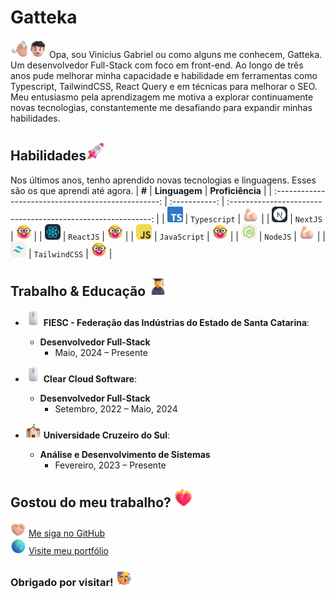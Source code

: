 # Gatteka 

 <img src="assets/images/Waving Hand Medium-Light Skin Tone.png" width="29px"><img src="assets/images/Boy Light Skin Tone.png" width="29px"> Opa, sou Vinicius Gabriel ou como alguns me conhecem, Gatteka. Um desenvolvedor Full-Stack com foco em front-end. Ao longo de três anos pude melhorar minha capacidade e habilidade em ferramentas como Typescript, TailwindCSS, React Query e em técnicas para melhorar o SEO. Meu entusiasmo pela aprendizagem me motiva a explorar continuamente novas tecnologias, constantemente me desafiando para expandir minhas habilidades.



## Habilidades<img src="assets/images/Rocket.png" alt="Rocket" width="30" height="30" />

Nos últimos anos, tenho aprendido novas tecnologias e linguagens. Esses são os que aprendi até agora.
|                        **#**                        | **Linguagem** |                       **Proficiência**                       |
| :-------------------------------------------------: | :-----------: | :----------------------------------------------------------: |
| <img src="assets/icons/Typescript.svg" width="25">  | `Typescript`  | <img src="assets/images/Flexed Biceps Light Skin Tone.png" width="25"> |
|   <img src="assets/icons/NextJS.svg" width="25">    |   `NextJS`    |      <img src="assets/images/Nerd Face.png" width="25">      |
|    <img src="assets/icons/React.svg" width="25">    |   `ReactJS`   |      <img src="assets/images/Nerd Face.png" width="25">      |
| <img src="assets/icons/JavaScript.svg" width="25">  | `JavaScript`  |      <img src="assets/images/Nerd Face.png" width="25">      |
|   <img src="assets/icons/NodeJS.svg" width="25">    |   `NodeJS`    | <img src="assets/images/Flexed Biceps Light Skin Tone.png" width="25"> |
| <img src="assets/icons/TailwindCSS.svg" width="25"> | `TailwindCSS` |      <img src="assets/images/Nerd Face.png" width="25">      |



## Trabalho & Educação <img src="assets/images/Student.png" width="30">

- <img src="assets/images/Computer Mouse.png" width="25"> **FIESC - Federação das Indústrias do Estado de Santa Catarina**:
  - **Desenvolvedor Full-Stack**
    - Maio, 2024 – Presente
  
- <img src="assets/images/Computer Mouse.png" width="25"> **Clear Cloud Software**:
  - **Desenvolvedor Full-Stack**
    - Setembro, 2022 – Maio, 2024
  
- <img src="assets/images/School.png" width="25"> **Universidade Cruzeiro do Sul**:
  - **Análise e Desenvolvimento de Sistemas**
    - Fevereiro, 2023 – Presente
  



## Gostou do meu trabalho? <img src="assets/images/Heart on Fire.png" width="30">

<img src="assets/images/Folded Hands Light Skin Tone.png" width="25"/>&nbsp;[Me siga no GitHub](https://github.com/Gattekaa)<br/>
<img src="assets/images/Globe Showing Americas.png" width="25"/>&nbsp;[Visite meu portfólio](https://www.viniciusgabriel.tech/)<br/>

### Obrigado por visitar!&nbsp;<img src="assets/images/Partying Face.png" width="25">